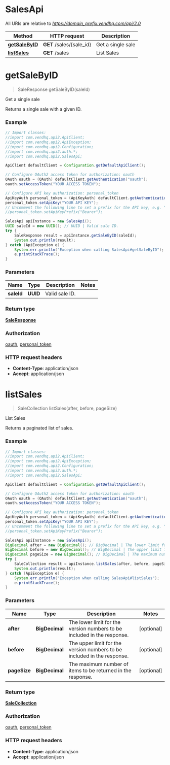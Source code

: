 # SalesApi

All URIs are relative to *https://domain_prefix.vendhq.com/api/2.0*

Method | HTTP request | Description
------------- | ------------- | -------------
[**getSaleByID**](SalesApi.md#getSaleByID) | **GET** /sales/{sale_id} | Get a single sale
[**listSales**](SalesApi.md#listSales) | **GET** /sales | List Sales


<a name="getSaleByID"></a>
# **getSaleByID**
> SaleResponse getSaleByID(saleId)

Get a single sale

Returns a single sale with a given ID.

### Example
```java
// Import classes:
//import com.vendhq.api2.ApiClient;
//import com.vendhq.api2.ApiException;
//import com.vendhq.api2.Configuration;
//import com.vendhq.api2.auth.*;
//import com.vendhq.api2.SalesApi;

ApiClient defaultClient = Configuration.getDefaultApiClient();

// Configure OAuth2 access token for authorization: oauth
OAuth oauth = (OAuth) defaultClient.getAuthentication("oauth");
oauth.setAccessToken("YOUR ACCESS TOKEN");

// Configure API key authorization: personal_token
ApiKeyAuth personal_token = (ApiKeyAuth) defaultClient.getAuthentication("personal_token");
personal_token.setApiKey("YOUR API KEY");
// Uncomment the following line to set a prefix for the API key, e.g. "Bearer" (defaults to null)
//personal_token.setApiKeyPrefix("Bearer");

SalesApi apiInstance = new SalesApi();
UUID saleId = new UUID(); // UUID | Valid sale ID.
try {
    SaleResponse result = apiInstance.getSaleByID(saleId);
    System.out.println(result);
} catch (ApiException e) {
    System.err.println("Exception when calling SalesApi#getSaleByID");
    e.printStackTrace();
}
```

### Parameters

Name | Type | Description  | Notes
------------- | ------------- | ------------- | -------------
 **saleId** | **UUID**| Valid sale ID. |

### Return type

[**SaleResponse**](SaleResponse.md)

### Authorization

[oauth](../README.md#oauth), [personal_token](../README.md#personal_token)

### HTTP request headers

 - **Content-Type**: application/json
 - **Accept**: application/json

<a name="listSales"></a>
# **listSales**
> SaleCollection listSales(after, before, pageSize)

List Sales

Returns a paginated list of sales.

### Example
```java
// Import classes:
//import com.vendhq.api2.ApiClient;
//import com.vendhq.api2.ApiException;
//import com.vendhq.api2.Configuration;
//import com.vendhq.api2.auth.*;
//import com.vendhq.api2.SalesApi;

ApiClient defaultClient = Configuration.getDefaultApiClient();

// Configure OAuth2 access token for authorization: oauth
OAuth oauth = (OAuth) defaultClient.getAuthentication("oauth");
oauth.setAccessToken("YOUR ACCESS TOKEN");

// Configure API key authorization: personal_token
ApiKeyAuth personal_token = (ApiKeyAuth) defaultClient.getAuthentication("personal_token");
personal_token.setApiKey("YOUR API KEY");
// Uncomment the following line to set a prefix for the API key, e.g. "Bearer" (defaults to null)
//personal_token.setApiKeyPrefix("Bearer");

SalesApi apiInstance = new SalesApi();
BigDecimal after = new BigDecimal(); // BigDecimal | The lower limit for the version numbers to be included in the response.
BigDecimal before = new BigDecimal(); // BigDecimal | The upper limit for the version numbers to be included in the response.
BigDecimal pageSize = new BigDecimal(); // BigDecimal | The maximum number of items to be returned in the response.
try {
    SaleCollection result = apiInstance.listSales(after, before, pageSize);
    System.out.println(result);
} catch (ApiException e) {
    System.err.println("Exception when calling SalesApi#listSales");
    e.printStackTrace();
}
```

### Parameters

Name | Type | Description  | Notes
------------- | ------------- | ------------- | -------------
 **after** | **BigDecimal**| The lower limit for the version numbers to be included in the response. | [optional]
 **before** | **BigDecimal**| The upper limit for the version numbers to be included in the response. | [optional]
 **pageSize** | **BigDecimal**| The maximum number of items to be returned in the response. | [optional]

### Return type

[**SaleCollection**](SaleCollection.md)

### Authorization

[oauth](../README.md#oauth), [personal_token](../README.md#personal_token)

### HTTP request headers

 - **Content-Type**: application/json
 - **Accept**: application/json

